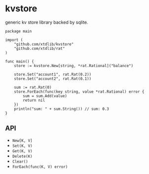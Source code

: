 # kvstore

generic kv store library backed by sqlite. 

```
package main

import (
	"github.com/xtdlib/kvstore"
	"github.com/xtdlib/rat"
)

func main() {
	store := kvstore.New[string, *rat.Rational]("balance")

	store.Set("account1", rat.Rat(0.2))
	store.Set("account2", rat.Rat(0.1))

	sum := rat.Rat(0)
	store.ForEach(func(key string, value *rat.Rational) error {
		sum = sum.Add(value)
		return nil
	})
	println("sum: " + sum.String()) // sum: 0.3
}
```

## API

- `New[K, V]`
- `Set(K, V)`
- `Get(K, V)`
- `Delete(K)`
- `Clear()`
- `ForEach(func(K, V) error)`


